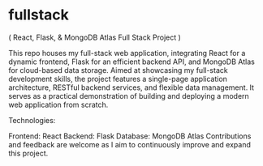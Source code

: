 # fullstack
( React, Flask, & MongoDB Atlas Full Stack Project )

This repo houses my full-stack web application, integrating React for a dynamic frontend, Flask for an efficient backend API, and MongoDB Atlas for cloud-based data storage. Aimed at showcasing my full-stack development skills, the project features a single-page application architecture, RESTful backend services, and flexible data management. It serves as a practical demonstration of building and deploying a modern web application from scratch.

Technologies:

Frontend: React
Backend: Flask
Database: MongoDB Atlas
Contributions and feedback are welcome as I aim to continuously improve and expand this project.




